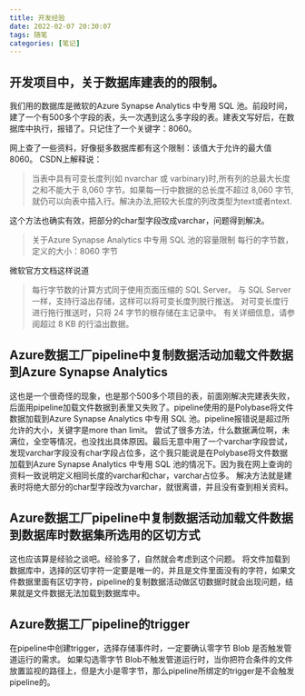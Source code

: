 ```yaml
---
title: 开发经验
date: 2022-02-07 20:30:07
tags: 随笔
categories: [笔记]
---
```

## 开发项目中，关于数据库建表的的限制。
我们用的数据库是微软的Azure Synapse Analytics 中专用 SQL 池。前段时间，建了一个有500多个字段的表，头一次遇到这么多字段的表。建表文写好后，在数据库中执行，报错了。只记住了一个关键字：8060。
<!--more-->
网上查了一些资料，好像挺多数据库都有这个限制：该值大于允许的最大值 8060。
CSDN上解释说：
>当表中具有可变长度列(如 nvarchar 或 varbinary)时,所有列的总最大长度之和不能大于 8,060 字节。如果每一行中数据的总长度不超过 8,060 字节,就仍可以向表中插入行。解决办法,把较大长度的列改类型为text或者ntext.

这个方法也确实有效，把部分的char型字段改成varchar，问题得到解决。
>关于Azure Synapse Analytics 中专用 SQL 池的容量限制
每行的字节数，定义的大小：8060 字节

微软官方文档这样说道
>每行字节数的计算方式同于使用页面压缩的 SQL Server。 与 SQL Server 一样，支持行溢出存储，这样可以将可变长度列脱行推送。 对可变长度行进行拖行推送时，只将 24 字节的根存储在主记录中。 有关详细信息，请参阅超过 8 KB 的行溢出数据。

## Azure数据工厂pipeline中复制数据活动加载文件数据到Azure Synapse Analytics
这也是一个很奇怪的现象，也是那个500多个项目的表，前面刚解决完建表失败，后面用pipeline加载文件数据到表里又失败了。pipeline使用的是Polybase将文件数据加载到Azure Synapse Analytics 中专用 SQL 池。pipeline报错说是超过所允许的大小，关键字是more than limit。
尝试了很多方法，什么数据满位啊，未满位，全空等情况，也没找出具体原因。最后无意中用了一个varchar字段尝试，发现varchar字段没有char字段占位多，这个我只能说是在Polybase将文件数据加载到Azure Synapse Analytics 中专用 SQL 池的情况下。因为我在网上查询的资料一致说明定义相同长度的varchar和char，varchar占位多。
解决方法就是建表时将绝大部分的char型字段改为varchar，就很离谱，并且没有查到相关资料。
## Azure数据工厂pipeline中复制数据活动加载文件数据到数据库时数据集所选用的区切方式
这也应该算是经验之谈吧。经验多了，自然就会考虑到这个问题。
将文件加载到数据库中，选择的区切字符一定要是唯一的，并且是文件里面没有的字符，如果文件数据里面有区切字符，pipeline的复制数据活动做区切数据时就会出现问题，结果就是文件数据无法加载到数据库中。
## Azure数据工厂pipeline的trigger
在pipeline中创建trigger，选择存储事件时，一定要确认零字节 Blob 是否触发管道运行的需求。
如果勾选零字节 Blob不触发管道运行时，当你把符合条件的文件放置监视的路径上，但是大小是零字节，那么pipeline所绑定的trigger是不会触发pipeline的。